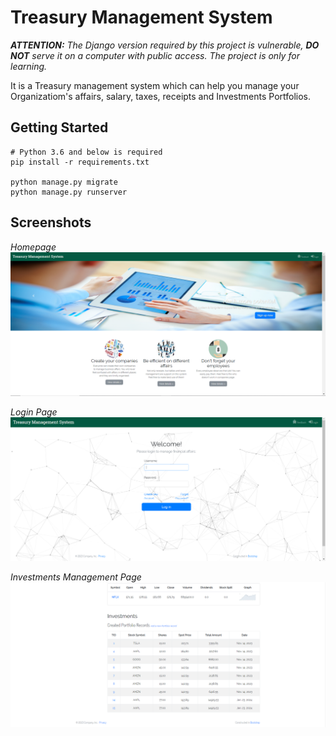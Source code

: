 # Treasury Management System

*__ATTENTION:__ The Django version required by this project is vulnerable, __DO NOT__ serve it on a computer with public access. The project is only for learning.*

It is a Treasury management system which can help you manage your Organizatiom's affairs, salary, taxes, receipts and Investments Portfolios.

## Getting Started

```shell
# Python 3.6 and below is required
pip install -r requirements.txt

python manage.py migrate
python manage.py runserver
```

## Screenshots
*Homepage*
![Homepage](screenshots/homepage.png)

*Login Page*
![Login](screenshots/login.png)

*Investments Management Page*
![Company](screenshots/company.png)
